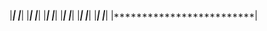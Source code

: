 |*************************|
|*************************|
|*************************|
|*************************|
|*************************|
|*************************|
|*************************|
|*************************|
|*************************|
|*************************|
|*************************|
|*************************|
|*************************|
